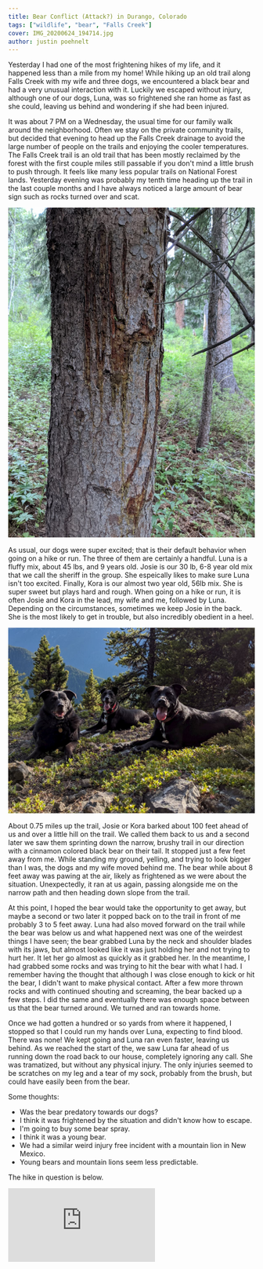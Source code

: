 ```yaml
---
title: Bear Conflict (Attack?) in Durango, Colorado
tags: ["wildlife", "bear", "Falls Creek"]
cover: IMG_20200624_194714.jpg
author: justin poehnelt
---
```


Yesterday I had one of the most frightening hikes of my life, and it happened less than a mile from my home! While hiking up an old trail along Falls Creek with my wife and three dogs, we encountered a black bear and had a very unusual interaction with it. Luckily we escaped without injury, although one of our dogs, Luna, was so frightened she ran home as fast as she could, leaving us behind and wondering if she had been injured.

It was about 7 PM on a Wednesday, the usual time for our family walk around the neighborhood. Often we stay on the private community trails, but decided that evening to head up the Falls Creek drainage to avoid the large number of people on the trails and enjoying the cooler temperatures. The Falls Creek trail is an old trail that has been mostly reclaimed by the forest with the first couple miles still passable if you don't mind a little brush to push through. It feels like many less popular trails on National Forest lands. Yesterday evening was probably my tenth time heading up the trail in the last couple months and I have always noticed a large amount of bear sign such as rocks turned over and scat. 

![Bear scratches on tree](./IMG_20200624_194714.jpg)

As usual, our dogs were super excited; that is their default behavior when going on a hike or run. The three of them are certainly a handful. Luna is a fluffy mix, about 45 lbs, and 9 years old. Josie is our 30 lb, 6-8 year old mix that we call the sheriff in the group. She espeically likes to make sure Luna isn't too excited. Finally, Kora is our almost two year old, 56lb mix. She is super sweet but plays hard and rough. When going on a hike or run, it is often Josie and Kora in the lead, my wife and me, followed by Luna. Depending on the circumstances, sometimes we keep Josie in the back. She is the most likely to get in trouble, but also incredibly obedient in a heel.

![Our three dogs](./IMG_20200510_180252.jpg)

About 0.75 miles up the trail, Josie or Kora barked about 100 feet ahead of us and over a little hill on the trail. We called them back to us and a second later we saw them sprinting down the narrow, brushy trail in our direction with a cinnamon colored black bear on their tail. It stopped just a few feet away from me. While standing my ground, yelling, and trying to look bigger than I was, the dogs and my wife moved behind me. The bear while about 8 feet away was pawing at the air, likely as frightened as we were about the situation. Unexpectedly, it ran at us again, passing alongside me on the narrow path and then heading down slope from the trail.

At this point, I hoped the bear would take the opportunity to get away, but maybe a second or two later it popped back on to the trail in front of me probably 3 to 5 feet away. Luna had also moved forward on the trail while the bear was below us and what happened next was one of the weirdest things I have seen; the bear grabbed Luna by the neck and shoulder blades with its jaws, but almost looked like it was just holding her and not trying to hurt her. It let her go almost as quickly as it grabbed her. In the meantime, I had grabbed some rocks and was trying to hit the bear with what I had. I remember having the thought that although I was close enough to kick or hit the bear, I didn't want to make physical contact. After a few more thrown rocks and with continued shouting and screaming, the bear backed up a few steps. I did the same and eventually there was enough space between us that the bear turned around. We turned and ran towards home. 

Once we had gotten a hundred or so yards from where it happened, I stopped so that I could run my hands over Luna, expecting to find blood. There was none! We kept going and Luna ran even faster, leaving us behind. As we reached the start of the, we saw Luna far ahead of us running down the road back to our house, completely ignoring any call. She was tramatized, but without any physical injury. The only injuries seemed to be scratches on my leg and a tear of my sock, probably from the brush, but could have easily been from the bear.

Some thoughts:
- Was the bear predatory towards our dogs?
- I think it was frightened by the situation and didn't know how to escape.
- I'm going to buy some bear spray.
- I think it was a young bear.
- We had a similar weird injury free incident with a mountain lion in New Mexico.
- Young bears and mountain lions seem less predictable.

The hike in question is below.

<iframe class="strava" frameborder='0' allowtransparency='true' scrolling='no' src='https://www.strava.com/activities/3803740897/embed/0cc533077519485502a1d515f90ea83cee777cc0'></iframe>
